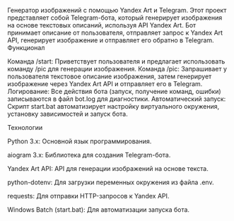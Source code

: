 Генератор изображений с помощью Yandex Art и Telegram. 
Этот проект представляет собой Telegram-бота, который генерирует изображения на основе текстовых описаний, используя API Yandex Art. Бот принимает описание от пользователя, отправляет запрос к Yandex Art API, генерирует изображение и отправляет его обратно в Telegram.
Функционал

Команда /start: Приветствует пользователя и предлагает использовать команду /pic для генерации изображения.
Команда /pic: Запрашивает у пользователя текстовое описание изображения, затем генерирует изображение через Yandex Art API и отправляет его в Telegram.
Логирование: Все действия бота (запуск, получение команд, ошибки) записываются в файл bot.log для диагностики.
Автоматический запуск: Скрипт start.bat автоматизирует настройку виртуального окружения, установку зависимостей и запуск бота.

Технологии

Python 3.x: Основной язык программирования.

aiogram 3.x: Библиотека для создания Telegram-бота.

Yandex Art API: API для генерации изображений на основе текста.

python-dotenv: Для загрузки переменных окружения из файла .env.

requests: Для отправки HTTP-запросов к Yandex API.

Windows Batch (start.bat): Для автоматизации запуска бота.
